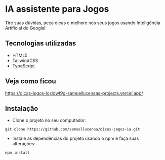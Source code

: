 <h1 style="font-weight: bold;">IA assistente para Jogos</h1>

<p>Tire suas dúvidas, peça dicas e melhore nos seus jogos usando Inteligência Artificial do Google!</p>

<h2>Tecnologias utilizadas</h2>

- HTML5
- TailwindCSS
- TypeScript

<h2>Veja como ficou</h2>

https://dicas-jogos-losldwl9g-samuellucenaas-projects.vercel.app/

<h2>Instalação</h2>

- Clone o projeto no seu computador: <br>
```
git clone https://github.com/samuellucenaa/dicas-jogos-ia.git
```

- Instale as dependências do projeto usando o npm e faça suas alterações: <br>
```
npm install
```
